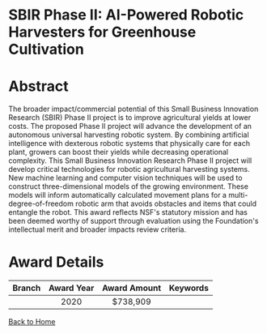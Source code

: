 
SBIR Phase II: AI-Powered Robotic Harvesters for Greenhouse Cultivation
=======================================================================

# Abstract


The broader impact/commercial potential of this Small Business Innovation Research (SBIR) Phase II project is to improve agricultural yields at lower costs. The proposed Phase II project will advance the development of an autonomous universal harvesting robotic system. By combining artificial intelligence with dexterous robotic systems that physically care for each plant, growers can boost their yields while decreasing operational complexity. This Small Business Innovation Research Phase II project will develop critical technologies for robotic agricultural harvesting systems. New machine learning and computer vision techniques will be used to construct three-dimensional models of the growing environment. These models will inform automatically calculated movement plans for a multi-degree-of-freedom robotic arm that avoids obstacles and items that could entangle the robot. This award reflects NSF's statutory mission and has been deemed worthy of support through evaluation using the Foundation's intellectual merit and broader impacts review criteria.  

# Award Details

|Branch|Award Year|Award Amount|Keywords|
| :---: | :---: | :---: | :---: |
||2020|$738,909||
  
  


[Back to Home](https://github.com/chrischow/dod_sbir_awards/JT/#573)